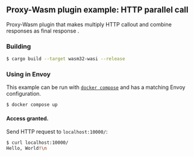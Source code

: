 ## Proxy-Wasm plugin example: HTTP parallel call

Proxy-Wasm plugin that makes multiply HTTP callout and combine responses as final response .

### Building

```sh
$ cargo build --target wasm32-wasi --release
```

### Using in Envoy

This example can be run with [`docker compose`](https://docs.docker.com/compose/install/)
and has a matching Envoy configuration.

```sh
$ docker compose up
```

#### Access granted.

Send HTTP request to `localhost:10000/`:

```sh
$ curl localhost:10000/
Hello, World!\n
```
